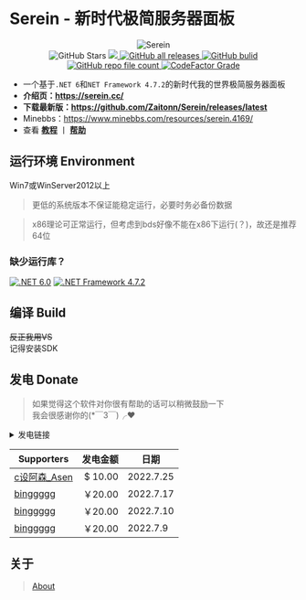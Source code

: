 # Serein - 新时代极简服务器面板

<p align="center">
    <img alt="Serein" src="https://socialify.git.ci/Zaitonn/Serein/image?description=1&descriptionEditable=%E6%96%B0%E6%97%B6%E4%BB%A3%E6%9E%81%E7%AE%80%E6%9C%8D%E5%8A%A1%E5%99%A8%E9%9D%A2%E6%9D%BF&font=KoHo&logo=https%3A%2F%2Fzaitonn.github.io%2FSerein%2FSerein.png&owner=1&pattern=Circuit%20Board&theme=Light">
    <br>
    <img alt="GitHub Stars" src="https://img.shields.io/github/stars/Zaitonn/Serein?color=blue">
    <a href="https://github.com/Zaitonn/Serein/releases/latest">
        <img src="https://img.shields.io/github/v/release/Zaitonn/Serein?color=blue">
    </a>
    <a href="https://github.com/Zaitonn/Serein/releases/latest">
        <img alt="GitHub all releases" src="https://img.shields.io/github/downloads/Zaitonn/Serein/total?color=blue">
    </a>
    <a href="https://github.com/Zaitonn/Serein/actions/workflows/Build.yml">
    <img alt="GitHub bulid" src="https://img.shields.io/github/workflow/status/Zaitonn/Serein/Build/main?color=blue">
    </a>
    <a href="https://github.com/Zaitonn/Serein">
        <img alt="GitHub repo file count" src="https://img.shields.io/github/languages/code-size/Zaitonn/Serein">
    </a>
    <a href="https://www.codefactor.io/repository/github/zaitonn/serein">
        <img alt="CodeFactor Grade" src="https://img.shields.io/codefactor/grade/github/Zaitonn/Serein/main?color=blue">
    </a>
</p>

- 一个基于`.NET 6`和`NET Framework 4.7.2`的新时代我的世界极简服务器面板
- **介绍页：<https://serein.cc/>**
- **下载最新版：<https://github.com/Zaitonn/Serein/releases/latest>**
- Minebbs：<https://www.minebbs.com/resources/serein.4169/>
- 查看 **[教程](docs/Tutorial.md)** 丨 __[帮助](docs/Help.md)__

## 运行环境 Environment

Win7或WinServer2012以上

> 更低的系统版本不保证能稳定运行，必要时务必备份数据
  
> x86理论可正常运行，但考虑到bds好像不能在x86下运行(？)，故还是推荐64位

### 缺少运行库？

[![.NET 6.0](https://img.shields.io/badge/.NET-6.0-%23512BD4?style=for-the-badge)](https://dotnet.microsoft.com/download/dotnet/6.0/runtime/desktop/x64)
[![.NET Framework 4.7.2](https://img.shields.io/badge/.NET%20Framework-4.7.2-%23512BD4?style=for-the-badge)](https://dotnet.microsoft.com/zh-cn/download/dotnet-framework/net472)

## 编译 Build

~~反正我用VS~~  
记得安装SDK

## 发电 Donate

>如果觉得这个软件对你很有帮助的话可以稍微鼓励一下  
我会很感谢你的(*￣3￣)╭❤

<details>
  <summary>发电链接</summary>
  <img src="https://serein.cc/imgs/afdian.png">
</details>

| Supporters | 发电金额 |日期|
|---- |----: |----|
| [c设阿森_Asen](https://q1.qlogo.cn/g?nk=1549033363&b=qq&s=640)| $ 10.00 | 2022.7.25|
| [binggggg](https://www.minebbs.com/members/binggggg.12096/)| ￥20.00 | 2022.7.17|
| [binggggg](https://www.minebbs.com/members/binggggg.12096/)| ￥20.00 | 2022.7.10|
| [binggggg](https://www.minebbs.com/members/binggggg.12096/)| ￥20.00 | 2022.7.9|

## 关于

> [About](https://serein.cc/About.html)
